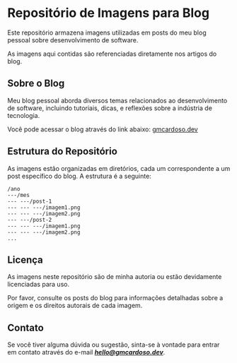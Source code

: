 
# Repositório de Imagens para Blog 

Este repositório armazena imagens utilizadas em posts do meu blog pessoal sobre desenvolvimento de software. 

As imagens aqui contidas são referenciadas diretamente nos artigos do blog. 

## Sobre o Blog

Meu blog pessoal aborda diversos temas relacionados ao desenvolvimento de software, incluindo tutoriais, dicas, e reflexões sobre a indústria de tecnologia. 

Você pode acessar o blog através do link abaixo: [gmcardoso.dev](https://www.gmcardoso.dev) 

## Estrutura do Repositório 

As imagens estão organizadas em diretórios, cada um correspondente a um post específico do blog. A estrutura é a seguinte:

```
/ano
---/mes
--- ---/post-1
--- --- ---/imagem1.png 
--- --- ---/imagem2.png 
--- ---/post-2
--- --- ---/imagem1.png 
--- --- ---/imagem2.png
...
```

## Licença 

As imagens neste repositório são de minha autoria ou estão devidamente licenciadas para uso. 

Por favor, consulte os posts do blog para informações detalhadas sobre a origem e os direitos autorais de cada imagem. 

## Contato 

Se você tiver alguma dúvida ou sugestão, sinta-se à vontade para entrar em contato através do e-mail ***hello@gmcardoso.dev***.